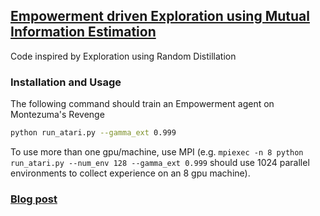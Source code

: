 ## [Empowerment driven Exploration using Mutual Information Estimation](https://arxiv.org/pdf/1810.05533.pdf) ##


Code inspired by Exploration using Random Distillation

### Installation and Usage
The following command should train an Empowerment agent on Montezuma's Revenge
```bash
python run_atari.py --gamma_ext 0.999
```
To use more than one gpu/machine, use MPI (e.g. `mpiexec -n 8 python run_atari.py --num_env 128 --gamma_ext 0.999` should use 1024 parallel environments to collect experience on an 8 gpu machine). 

### [Blog post](https://navneet-nmk.github.io/2018-08-26-empowerment/)
